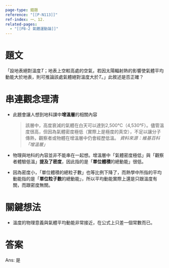 ```yaml
---
page-type: 錯題
reference: "[[P-N113]]"
ref-index: 一、12.
related-pages:
  - "[[P8-2 氣體運動論]]"
---
```

# 題文
「設地表絕對溫度$T$；地表上空較高處的空氣，若因太陽輻射熱的影響使氣體平均動能大於地表，則可推論該處氣體絕對溫度大於$T$。」此敘述是否正確？

# 串連觀念理清
- 此題會讓人想到地科課中**增溫層**的相關內容
	> 該層中，高度衰減的氣體在白天可以達到2,500°C（4,530°F）。儘管溫度很高，但因為氣體密度極低（實際上是極度的真空），不足以讓分子傳熱，觀察者或物體在增溫層中仍會經歷低溫。
	> *資料來源：維基百科「增溫層」*
	
- 物理與地科的內容並非不能串在一起想。增溫層中「氣體密度極低」與「觀察者體驗低溫」**提及了密度**，因此指的是「**單位體積**的總動能」很低。
- 因為密度小，「單位體積的總粒子數」也等比例下降了，而熱學中所指的平均動能指的是「**單位粒子數**的總動能」，所以平均動能實際上還是只跟溫度有關，而跟密度無關。

# 關鍵想法
- 溫度的物理意義與氣體平均動能非常接近，在公式上只差一個常數而已。

# 答案
Ans: 是
